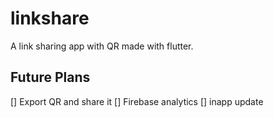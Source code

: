 # linkshare

A link sharing app with QR made with flutter.

## Future Plans

[] Export QR and share it
[] Firebase analytics
[] inapp update
